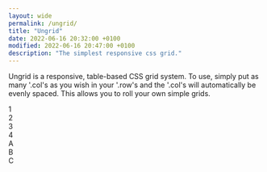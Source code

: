 ```yaml
---
layout: wide
permalink: /ungrid/
title: "Ungrid"
date: 2022-06-16 20:32:00 +0100 
modified: 2022-06-16 20:47:00 +0100 
description: "The simplest responsive css grid."
---
```


<div class="row">
    <p class="col">Ungrid is a responsive, table-based CSS grid system. To use, simply put as many '.col's as you wish in your '.row's and the '.col's will automatically be evenly spaced. This allows you to roll your own simple grids.</p>
</div>
<!--more-->
<div class="row">
    <div class="col">1</div>
    <div class="col">2</div>
    <div class="col">3</div>
    <div class="col">4</div>
</div>

<div class="row">
    <div class="col">A</div>
    <div class="col">B</div>
    <div class="col">C</div>
</div>
